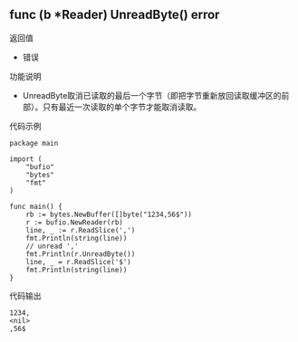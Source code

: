 ## func (b *Reader) UnreadByte() error

返回值

- 错误

功能说明

- UnreadByte取消已读取的最后一个字节（即把字节重新放回读取缓冲区的前部）。只有最近一次读取的单个字节才能取消读取。

代码示例

	package main

	import (
		"bufio"
		"bytes"
		"fmt"
	)

	func main() {
		rb := bytes.NewBuffer([]byte("1234,56$"))
		r := bufio.NewReader(rb)
		line, _ := r.ReadSlice(',')
		fmt.Println(string(line))
		// unread ','
		fmt.Println(r.UnreadByte())
		line, _ = r.ReadSlice('$')
		fmt.Println(string(line))
	}

代码输出

	1234,
	<nil>
	,56$
